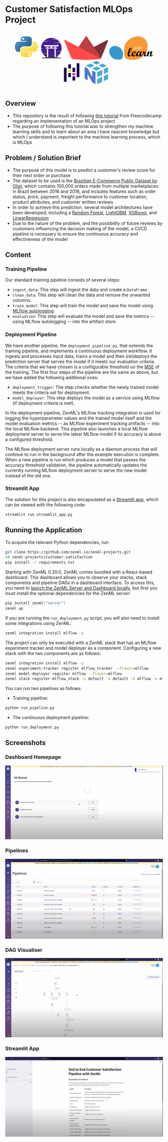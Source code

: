 # Customer Satisfaction MLOps Project

</br>
<div align="center">
<a href="https://www.python.org/"><img src="./readme-content/Python.png" width="75" height="75"></a>
<a href="https://www.zenml.io/"><img src="./readme-content/ZenML.png" width="75" height="75"></a>
<a href="https://streamlit.io/"><img src="./readme-content/Streamlit.png" width="140" height="75"></a>
<a href="https://scikit-learn.org/stable/"><img src="./readme-content/Sklearn.png" width="140" height="75"></a>
<a href="https://pandas.pydata.org/"><img src="./readme-content/Pandas.png" width="75" height="75"></a>
<a href="https://numpy.org/"><img src="./readme-content/Numpy.png" width="75" height="75"></a>
</div>

</br>

## Overview

- This repository is the result of following [this tutorial](https://www.youtube.com/watch?v=-dJPoLm_gtE) from Freecodecamp regarding an implementation of an MLOps project
- The purpose of following this tutorial was to strengthen my machine learning skills and to learn about an area I have nascent knowledge but which I understand is important to the machine learning process, which is MLOps

## Problem / Solution Brief

- The purpose of this model is to predict a customer's review score for their next order or purchase
- The dataset to be used is the [Brazilian E-Commerce Public Dataset by Olist](https://www.kaggle.com/datasets/olistbr/brazilian-ecommerce), which contains 100,000 orders made from multiple marketplaces in Brazil between 2016 and 2018, and includes features such as order status, price, payment, freight performance to customer location, product attributes, and customer written reviews
- In order to achieve this prediction, several model architectures have been developed, including a [Random Forest](https://www.ibm.com/topics/random-forest#:~:text=Random%20forest%20is%20a%20commonly,both%20classification%20and%20regression%20problems.), [LightGBM](https://lightgbm.readthedocs.io/en/stable/), [XGBoost](https://xgboost.readthedocs.io/en/stable/), and [LinearRegression](https://www.ibm.com/topics/linear-regression#:~:text=Resources-,What%20is%20linear%20regression%3F,is%20called%20the%20independent%20variable.)
- Due to the nature of the problem, and the possibility of future reviews by customers influencing the decision making of the model, a CI/CD pipeline is necessary to ensure the continuous accuracy and effectiveness of the model

## Content

### Training Pipeline

Our standard training pipeline consists of several steps:

- `ingest_data`: This step will ingest the data and create a `DataFrame`.
- `clean_data`: This step will clean the data and remove the unwanted columns.
- `train_model`: This step will train the model and save the model using [MLflow autologging](https://www.mlflow.org/docs/latest/tracking.html).
- `evaluation`: This step will evaluate the model and save the metrics -- using MLflow autologging -- into the artifact store.

### Deployment Pipeline

We have another pipeline, the `deployment_pipeline.py`, that extends the training pipeline, and implements a continuous deployment workflow. It ingests and processes input data, trains a model and then (re)deploys the prediction server that serves the model if it meets our evaluation criteria. The criteria that we have chosen is a configurable threshold on the [MSE](https://scikit-learn.org/stable/modules/generated/sklearn.metrics.mean_squared_error.html) of the training. The first four steps of the pipeline are the same as above, but we have added the following additional ones:

- `deployment_trigger`: The step checks whether the newly trained model meets the criteria set for deployment.
- `model_deployer`: This step deploys the model as a service using MLflow (if deployment criteria is met).

In the deployment pipeline, ZenML's MLflow tracking integration is used for logging the hyperparameter values and the trained model itself and the model evaluation metrics -- as MLflow experiment tracking artifacts -- into the local MLflow backend. This pipeline also launches a local MLflow deployment server to serve the latest MLflow model if its accuracy is above a configured threshold.

The MLflow deployment server runs locally as a daemon process that will continue to run in the background after the example execution is complete. When a new pipeline is run which produces a model that passes the accuracy threshold validation, the pipeline automatically updates the currently running MLflow deployment server to serve the new model instead of the old one.

### Streamlit App

The solution for this project is also encapsulated as a [Streamlit app](https://streamlit.io/), which can be viewed with the following code:

```bash
streamlit run streamlit_app.py
```

## Running the Application

To acquire the relevant Python dependencies, run:

```bash
git clone https://github.com/zenml-io/zenml-projects.git
cd zenml-projects/customer-satisfaction
pip install -r requirements.txt
```

Starting with ZenML 0.20.0, ZenML comes bundled with a React-based dashboard. This dashboard allows you to observe your stacks, stack components and pipeline DAGs in a dashboard interface. To access this, you need to [launch the ZenML Server and Dashboard locally](https://docs.zenml.io/user-guide/starter-guide#explore-the-dashboard), but first you must install the optional dependencies for the ZenML server:

```bash
pip install zenml["server"]
zenml up
```

If you are running the `run_deployment.py` script, you will also need to install some integrations using ZenML:

```bash
zenml integration install mlflow -y
```

The project can only be executed with a ZenML stack that has an MLflow experiment tracker and model deployer as a component. Configuring a new stack with the two components are as follows:

```bash
zenml integration install mlflow -y
zenml experiment-tracker register mlflow_tracker --flavor=mlflow
zenml model-deployer register mlflow --flavor=mlflow
zenml stack register mlflow_stack -a default -o default -d mlflow -e mlflow_tracker --set
```

You can run two pipelines as follows:

- Training pipeline:

```bash
python run_pipeline.py
```

- The continuous deployment pipeline:

```bash
python run_deployment.py
```

## Screenshots

### Dashboard Homepage

<img src="./readme-content/screenshots/Dashboard-Homepage.PNG">

### Pipelines

<img src="./readme-content/screenshots/Pipelines.PNG">

### DAG Visualiser

<img src="./readme-content/screenshots/DAG-Visualiser.PNG">

### Streamlit App

<img src="./readme-content/screenshots/Streamlit-App.PNG">
